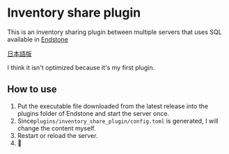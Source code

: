 # Inventory share plugin
This is an inventory sharing plugin between multiple servers that uses SQL available in [Endstone](https://github.com/EndstoneMC/endstone "Endstone")

[日本語版](https://github.com/Kuma3mccm/inventory-share-plugin/blob/master/README_JP.md)

I think it isn't optimized because it's my first plugin.

## How to use
1. Put the executable file downloaded from the latest release into the plugins folder of Endstone and start the server once.
2. Since`plugins/inventory_share_plugin/config.toml` is generated, I will change the content myself.
3. Restart or reload the server.
4. :partying_face: 
